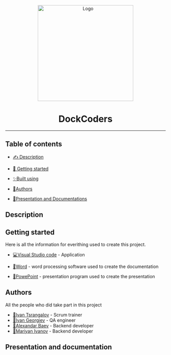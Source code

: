 <p  align="center">
<img height="300" width="" alt="Logo"/>
</p>

<h1 align="center"> DockCoders </h1>

<hr>

## Table of contents

- [✍ Description](#description)

- [🏁 Getting started](#gettingStarted)

- [✨Built using](#builtbyusing)

- [🙆Authors](#authors)

- [📘Presentation and Documentations](#documentations)

## Description <a name="description"></a>

## Getting started <a name="gettingStarted">
  


Here is all the information for everithing used to create this project. 
  
- [💻Visual Studio code](https://code.visualstudio.com/download) - Application   
  
- [💎Word](https://tinyurl.com/mt43tywd) - word processing software used to create the documentation 
  
- [📙PowePoint](https://www.microsoft.com/bg-bg/microsoft-365/powerpoint) - presentation program used to create the presentation 
  
## Authors <a name = "authors"></a>
  All the people who did take part in this project

- [👦Ivan Tsrangalov](https://github.com/IATsrangalov20) - Scrum trainer  
- [👦Ivan Georgiev](https://github.com/IKGeorgiev20) - QA engineer
- [👦Alexandar Baev](https://github.com/AIBaev20) - Backend developer   
- [👦Mariyan Ivanov](https://github.com/MVIvanov20) - Backend developer

## Presentation and documentation <a name = "documentations"></a>
